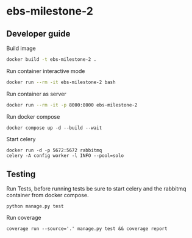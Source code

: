 # ebs-milestone-2

## Developer guide

Build image

```sh
docker build -t ebs-milestone-2 .
```

Run container interactive mode

```sh
docker run --rm -it ebs-milestone-2 bash
```

Run container as server 

```sh
docker run --rm -it -p 8000:8000 ebs-milestone-2
```

Run docker compose

```shell
docker compose up -d --build --wait
```

Start celery
```shell
docker run -d -p 5672:5672 rabbitmq
celery -A config worker -l INFO --pool=solo
```

## Testing

Run Tests, before running tests be sure to start celery and the rabbitmq container from docker compose.

```shell
python manage.py test
```

Run coverage
```shell
coverage run --source='.' manage.py test && coverage report
```